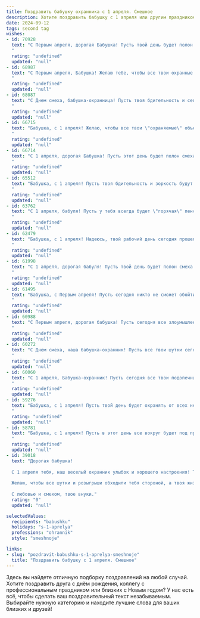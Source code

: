 ```yaml
---
title: Поздравить бабушку охранника с 1 апреля. Смешное
description: Хотите поздравить бабушку с 1 апреля или другим праздником? Наш ИИ создаст незабываемое поздравление, а вы обязательно выделитесь среди других.  
date: 2024-09-12
tags: second tag
wishes:
- id: 70928
  text: "С Первым апреля, дорогая Бабушка! Пусть твой день будет полон смеха и радости, и пусть  ни один шутник не сумеет тебя застать  врасплох!  Ты, как настоящий охранник, всегда начеку, и ни одна \"уловка\" не пройдет мимо тебя! 😊
  "
  rating: "undefined"
  updated: "null"
- id: 68987
  text: "С Первым апреля, Бабушка! Желаю тебе, чтобы все твои охранные \"хитрости\" работали без сбоев, а все проделки весельчаков обошли тебя стороной!  😉
  "
  rating: "undefined"
  updated: "null"
- id: 68087
  text: "С Днем смеха, бабушка-охранница! Пусть твоя бдительность и сегодня не дремлет, но только чтобы поймать все шутки и розыгрыши, которые тебя сегодня ждут! 😄🎉
  "
  rating: "undefined"
  updated: "null"
- id: 66715
  text: "Бабушка, с 1 апреля! Желаю, чтобы все твои \"охраняемые\" объекты  были в безопасности, а шутки  были  только добрыми и не слишком суровыми! 😂
  "
  rating: "undefined"
  updated: "null"
- id: 66714
  text: "С 1 апреля, дорогая Бабушка! Пусть этот день будет полон смеха и неожиданных розыгрышей! И пусть  ни один злоумышленник не посмеет пройти мимо Вашего бдительного ока! Ведь самая лучшая охрана – это бабушкина любовь и забота.
  "
  rating: "undefined"
  updated: "null"
- id: 65512
  text: "Бабушка, с 1 апреля! Пусть твоя бдительность и зоркость будут на высоте, а преступники трепещут перед твоей охраной!  😂
  "
  rating: "undefined"
  updated: "null"
- id: 63762
  text: "С 1 апреля, бабуля! Пусть у тебя всегда будет \"горячая\" пенсия и \"холодная\" голова, как у настоящего охранника! 😜
  "
  rating: "undefined"
  updated: "null"
- id: 62479
  text: "Бабушка, с 1 апреля! Надеюсь, твой рабочий день сегодня прошел без особых происшествий,  и ты никого не поймала за кражей конфет из кладовой! 😉
  "
  rating: "undefined"
  updated: "null"
- id: 61998
  text: "С 1 апреля, дорогая бабуля! Пусть твой день будет полон смеха и неожиданных сюрпризов, но без тревожной сирены! 😉
  "
  rating: "undefined"
  updated: "null"
- id: 61495
  text: "Бабушка, с Первым апреля! Пусть сегодня никто не сможет обойти твою бдительность, а твой \"охранный щит\" будет крепче, чем стальная дверь! 😊
  "
  rating: "undefined"
  updated: "null"
- id: 60988
  text: "С Первым апреля, дорогая бабушка! Пусть сегодня все злоумышленники и хулиганы боятся твоего бдительного взгляда и крутого охранного щита! 😉 Желаю тебе, чтобы все твои \"подзащитные\" были в безопасности, а сама ты наслаждалась беззаботным днем! 😄
  "
  rating: "undefined"
  updated: "null"
- id: 60272
  text: "С Днем смеха, наша бабушка-охранник! Пусть все твои шутки сегодня будут удачными, а недоброжелатели всегда боятся твоего бдительного взгляда! 😄💪
  "
  rating: "undefined"
  updated: "null"
- id: 60060
  text: "С 1 апреля, Бабушка-охранник! Пусть сегодня все твои подопечные ведут себя как ангелочки, а ты можешь насладиться заслуженным отдыхом, не выходя из-за поста! 😜
  "
  rating: "undefined"
  updated: "null"
- id: 59276
  text: "Бабушка, с 1 апреля! Пусть твой день будет охранять от всех невзгод твоя неумолимая бдительность и чувство юмора, а отпуск – проходить легко, без тревожных звонков и сигнализаций! 😜
  "
  rating: "undefined"
  updated: "null"
- id: 58781
  text: "Бабушка, с 1 апреля! Пусть в этот день все вокруг будет под прицелом твоего бдительного ока, а шутки  - под защитой твоего юмора! 🎉👮‍♀️
  "
  rating: "undefined"
  updated: "null"
- id: 39018
  text: "Дорогая бабушка!
  
  С 1 апреля тебя, наш веселый охранник улыбок и хорошего настроения! Ты — настоящая стражница радости, и никакие шалости не в силах затмить твой светлый ум и быструю реакцию. Пусть в этот день никто не заскучает, а твои «проверки на прочность» вызывают лишь смех и улыбки.
  
  Желаю, чтобы все шутки и розыгрыши обходили тебя стороной, а твоя жизнь была наполнена только радостными сюрпризами! Знай, даже самые серьезные охранники могут быть мастерами веселья!
  
  С любовью и смехом, твое внуки."
  rating: "0"
  updated: "null"

selectedValues:
  recipients: "babushku"
  holidays: "s-1-aprelya"
  professions: "ohrannik"
  style: "smeshnoje"

links:
- slug: "pozdravit-babushku-s-1-aprelya-smeshnoje"
  title: "Поздравить бабушку с 1 апреля. Смешное"
---
```


Здесь вы найдете отличную подборку поздравлений на любой случай. 
Хотите поздравить друга с днём рождения, коллегу с профессиональным праздником или близких с Новым годом? У нас есть всё, чтобы сделать ваш поздравительный текст незабываемым. Выбирайте нужную категорию и находите лучшие слова для ваших близких и друзей!
